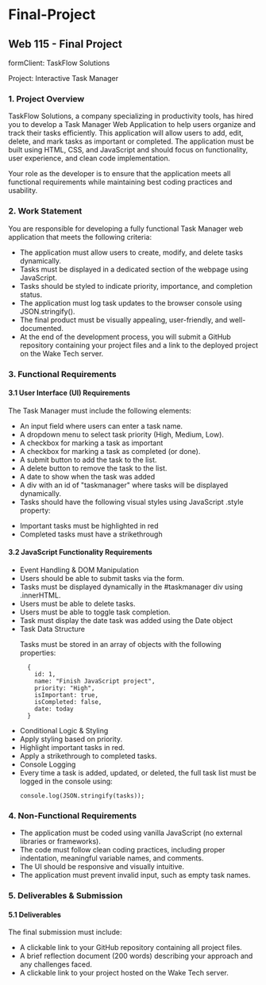 # Final-Project
## Web 115 - Final Project

formClient: TaskFlow Solutions

Project: Interactive Task Manager

### 1. Project Overview

  TaskFlow Solutions, a company specializing in productivity tools, has hired you to develop a Task Manager Web Application to help users organize and track their tasks efficiently. This application will allow users to add, edit, delete, and mark tasks as important or completed. The application must be built using HTML, CSS, and JavaScript and should focus on functionality, user experience, and clean code implementation.

   Your role as the developer is to ensure that the application meets all functional requirements while maintaining best coding practices and usability.

### 2. Work Statement

  You are responsible for developing a fully functional Task Manager web application that meets the following criteria:
<ul>
  <li>The application must allow users to create, modify, and delete tasks dynamically.</li>
  <li>Tasks must be displayed in a dedicated section of the webpage using JavaScript.</li>
  <li>Tasks should be styled to indicate priority, importance, and completion status.</li>
  <li>The application must log task updates to the browser console using JSON.stringify().</li>
  <li>The final product must be visually appealing, user-friendly, and well-documented.</li>
  <li>At the end of the development process, you will submit a GitHub repository containing your project files and a link to the deployed project on the Wake Tech server.</li>
</ul>

### 3. Functional Requirements

#### 3.1 User Interface (UI) Requirements

  The Task Manager must include the following elements:
<ul>
  <li>An input field where users can enter a task name.</li>
  <li>A dropdown menu to select task priority (High, Medium, Low).</li>
  <li>A checkbox for marking a task as important</li>
  <li>A checkbox for marking a task as completed (or done).</li>
  <li>A submit button to add the task to the list.</li>
  <li>A delete button to remove the task to the list.</li>
  <li>A date to show when the task was added</li>
  <li>A div with an id of "taskmanager" where tasks will be displayed dynamically.</li>
  <li>Tasks should have the following visual styles using JavaScript .style property:</li>
</ul>
<ul>
  <li>Important tasks must be highlighted in red</li>
  <li>Completed tasks must have a strikethrough</li>
</ul>

#### 3.2 JavaScript Functionality Requirements

<ul>
  <li>Event Handling & DOM Manipulation</li>
  <li>Users should be able to submit tasks via the form.</li>
  <li>Tasks must be displayed dynamically in the #taskmanager div using .innerHTML.</li>
  <li>Users must be able to delete tasks.</li>
  <li>Users must be able to toggle task completion.</li>
  <li>Task must display the date task was added using the Date object</li>
  <li>Task Data Structure</li>

  Tasks must be stored in an array of objects with the following properties:

  ```
    {
      id: 1,
      name: "Finish JavaScript project",
      priority: "High",
      isImportant: true,
      isCompleted: false,
      date: today﻿
    }
  ```  
  <li>Conditional Logic & Styling</li>
  <li>Apply styling based on priority.</li>
  <li>Highlight important tasks in red.</li>
  <li>Apply a strikethrough to completed tasks.</li>
  <li>Console Logging</li>
  <li>Every time a task is added, updated, or deleted, the full task list must be logged in the console using:</li>
 
  ```
  console.log(JSON.stringify(tasks));
  ```

</ul>

### 4. Non-Functional Requirements

<ul>
  <li>The application must be coded using vanilla JavaScript (no external libraries or frameworks).</li>
  <li>The code must follow clean coding practices, including proper indentation, meaningful variable names, and comments.</li>
  <li>The UI should be responsive and visually intuitive.</li>
  <li>The application must prevent invalid input, such as empty task names.</li>
</ul>

### 5. Deliverables & Submission
   
#### 5.1 Deliverables

The final submission must include:
<ul>
  <li>A clickable link to your GitHub repository containing all project files.</li>
  <li>A brief reflection document (200 words) describing your approach and any challenges faced.</li>
  <li> A clickable link to your project hosted on the Wake Tech server.</li>
</ul>
